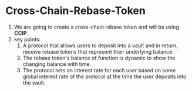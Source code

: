 # Cross-Chain-Rebase-Token
1. We are going to create a cross-chain rebase token and will be using **CCIP**.
2. key points:
   1. A protocol that allows users to deposit into a vault and in return, receive rebase tokens that represent their underlying balance.
   2. The rebase token's balance of function is dynamic to show the changing balance with time.
   3. The protocol sets an interest rate for each user based on some global interest rate of the protocol at the time the user deposits into the vault.

